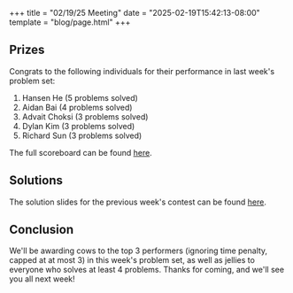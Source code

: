 +++
title = "02/19/25 Meeting"
date = "2025-02-19T15:42:13-08:00"
template = "blog/page.html"
+++

## Prizes

Congrats to the following individuals for their performance in last week's problem set:
1. Hansen He (5 problems solved)
2. Aidan Bai (4 problems solved)
3. Advait Choksi (3 problems solved)
4. Dylan Kim (3 problems solved)
5. Richard Sun (3 problems solved)

The full scoreboard can be found [here](https://codeforces.com/group/t22P8AwpuF/contest/587235/standings/groupmates/true).

## Solutions

The solution slides for the previous week's contest can be found [here](https://docs.google.com/presentation/d/1C1nrg5_LfOkn0MNP79T9vUBviknNyoZuqlINc5U53zg/edit?usp=sharing).

## Conclusion

We'll be awarding cows to the top 3 performers (ignoring time penalty, capped at at most 3) in this week's problem set, as well as jellies to everyone who solves at least 4 problems.
Thanks for coming, and we'll see you all next week!
